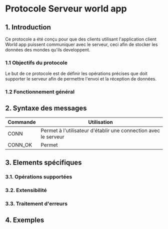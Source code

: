# Protocole Serveur world app

## 1. Introduction

Ce protocole a été conçu pour que des clients utilisant l'application client World app puissent communiquer avec le
serveur, ceci afin de stocker les données des mondes qu'ils developpent.

### 1.1 Objectifs du protocole

Le but de ce protocole est de définir les opérations précises que doit supporter le serveur afin de permettre l'envoi et
la réception de données.

### 1.2 Fonctionnement général

## 2. Syntaxe des messages

|Commande    | Utilisation
|------------|-------------
|CONN        | Permet à l'utilisateur d'établir une connection avec le serveur|
|CONN_OK     | Permet |

## 3. Elements spécifiques

### 3.1. Opérations supportées

### 3.2. Extensibilité

### 3.3. Traitement d'erreurs

## 4. Exemples

